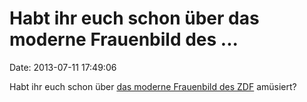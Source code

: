 Habt ihr euch schon über das moderne Frauenbild des \...
========================================================

Date: 2013-07-11 17:49:06

Habt ihr euch schon über [das moderne Frauenbild des
ZDF](http://www.zdf.de/ZDFmediathek/beitrag/video/1936016/) amüsiert?
